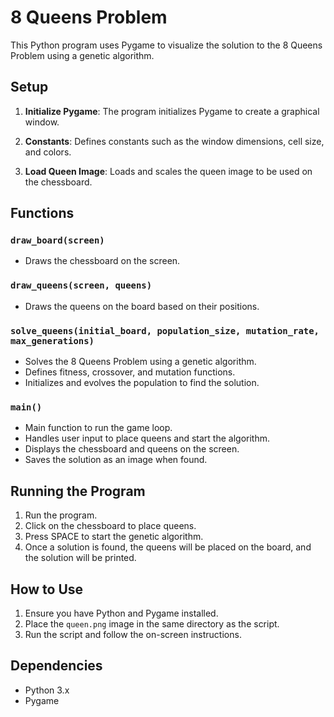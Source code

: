 # 8 Queens Problem

This Python program uses Pygame to visualize the solution to the 8 Queens Problem using a genetic algorithm.

## Setup

1. **Initialize Pygame**: The program initializes Pygame to create a graphical window.

2. **Constants**: Defines constants such as the window dimensions, cell size, and colors.

3. **Load Queen Image**: Loads and scales the queen image to be used on the chessboard.

## Functions

### `draw_board(screen)`

- Draws the chessboard on the screen.

### `draw_queens(screen, queens)`

- Draws the queens on the board based on their positions.

### `solve_queens(initial_board, population_size, mutation_rate, max_generations)`

- Solves the 8 Queens Problem using a genetic algorithm.
- Defines fitness, crossover, and mutation functions.
- Initializes and evolves the population to find the solution.

### `main()`

- Main function to run the game loop.
- Handles user input to place queens and start the algorithm.
- Displays the chessboard and queens on the screen.
- Saves the solution as an image when found.

## Running the Program

1. Run the program.
2. Click on the chessboard to place queens.
3. Press SPACE to start the genetic algorithm.
4. Once a solution is found, the queens will be placed on the board, and the solution will be printed.

## How to Use

1. Ensure you have Python and Pygame installed.
2. Place the `queen.png` image in the same directory as the script.
3. Run the script and follow the on-screen instructions.

## Dependencies

- Python 3.x
- Pygame
